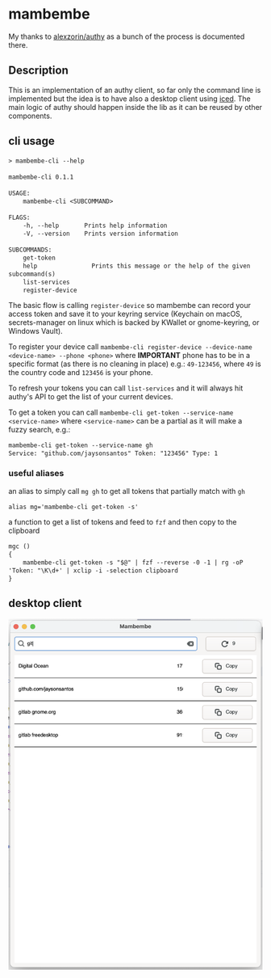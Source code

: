 # mambembe

My thanks to [alexzorin/authy](https://github.com/alexzorin/authy) as a bunch of the process is documented there.

## Description

This is an implementation of an authy client, so far only the command line is implemented but the idea is to have also a desktop client using [iced](https://github.com/hecrj/iced).
The main logic of authy should happen inside the lib as it can be reused by other components.

## cli usage

```
> mambembe-cli --help

mambembe-cli 0.1.1

USAGE:
    mambembe-cli <SUBCOMMAND>

FLAGS:
    -h, --help       Prints help information
    -V, --version    Prints version information

SUBCOMMANDS:
    get-token
    help               Prints this message or the help of the given subcommand(s)
    list-services
    register-device
```

The basic flow is calling `register-device` so mambembe can record your access token and save it to your keyring service (Keychain on macOS, secrets-manager on linux which is backed by KWallet or gnome-keyring, or Windows Vault).

To register your device call `mambembe-cli register-device --device-name <device-name> --phone <phone>` where **IMPORTANT** phone has to be in a specific format (as there is no cleaning in place) e.g.: `49-123456`, where `49` is the country code and `123456` is your phone.

To refresh your tokens you can call `list-services` and it will always hit authy's API to get the list of your current devices.

To get a token you can call `mambembe-cli get-token --service-name <service-name>` where `<service-name>` can be a partial as it will make a fuzzy search, e.g.:

```
mambembe-cli get-token --service-name gh
Service: "github.com/jaysonsantos" Token: "123456" Type: 1
```

### useful aliases

an alias to simply call `mg gh` to get all tokens that partially match with `gh`

```
alias mg='mambembe-cli get-token -s'
```

a function to get a list of tokens and feed to `fzf` and then copy to the clipboard

```
mgc ()
{
    mambembe-cli get-token -s "$@" | fzf --reverse -0 -1 | rg -oP 'Token: "\K\d+' | xclip -i -selection clipboard
}
```

## desktop client
![desktop-cli.png](desktop-cli.png)
